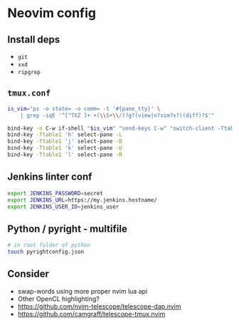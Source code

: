 # Neovim config

## Install deps

* `git`
* `xxd`
* `ripgrep`

## `tmux.conf`

```sh
is_vim="ps -o state= -o comm= -t '#{pane_tty}' \
    | grep -iqE '^[^TXZ ]+ +(\\S+\\/)?g?(view|n?vim?x?)(diff)?$'"

bind-key -n C-w if-shell "$is_vim" "send-keys C-w" "switch-client -Ttable1"
bind-key -Ttable1 'h' select-pane -L
bind-key -Ttable1 'j' select-pane -D
bind-key -Ttable1 'k' select-pane -U
bind-key -Ttable1 'l' select-pane -R
```

## Jenkins linter conf

```sh
export JENKINS_PASSWORD=secret
export JENKINS_URL=https://my.jenkins.hostname/
export JENKINS_USER_ID=jenkins_user
```

## Python / pyright - multifile

```sh
# in root folder of python
touch pyrightconfig.json
```

## Consider

* swap-words using more proper nvim lua api
* Other OpenCL highlighting?
* <https://github.com/nvim-telescope/telescope-dap.nvim>
* <https://github.com/camgraff/telescope-tmux.nvim>
